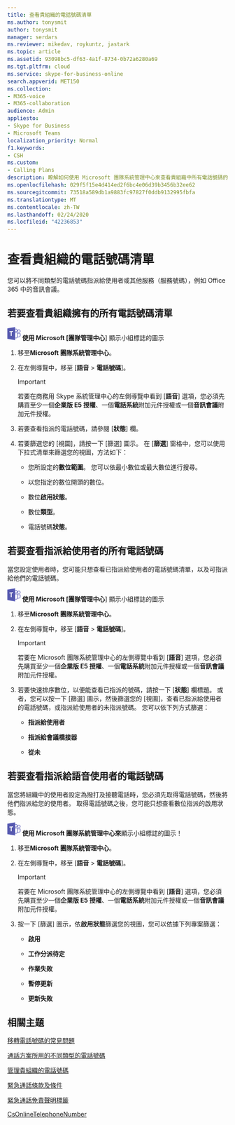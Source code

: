 ```yaml
---
title: 查看貴組織的電話號碼清單
ms.author: tonysmit
author: tonysmit
manager: serdars
ms.reviewer: mikedav, roykuntz, jastark
ms.topic: article
ms.assetid: 93098bc5-df63-4a1f-8734-0b72a6280a69
ms.tgt.pltfrm: cloud
ms.service: skype-for-business-online
search.appverid: MET150
ms.collection:
- M365-voice
- M365-collaboration
audience: Admin
appliesto:
- Skype for Business
- Microsoft Teams
localization_priority: Normal
f1.keywords:
- CSH
ms.custom:
- Calling Plans
description: 瞭解如何使用 Microsoft 團隊系統管理中心來查看貴組織中所有電話號碼的清單，以及指派給使用者或未指派的所有號碼。
ms.openlocfilehash: 029f5f15e4d414ed2f6bc4e06d39b3456b32ee62
ms.sourcegitcommit: 73518a589db1a9883fc97827f0ddb9132995fbfa
ms.translationtype: MT
ms.contentlocale: zh-TW
ms.lasthandoff: 02/24/2020
ms.locfileid: "42236853"
---
```

# <a name="see-a-list-of-phone-numbers-in-your-organization"></a>查看貴組織的電話號碼清單

您可以將不同類型的電話號碼指派給使用者或其他服務（服務號碼），例如 Office 365 中的音訊會議。
  
## <a name="to-see-a-list-of-all-phone-numbers-that-you-have-for-your-organization"></a>若要查看貴組織擁有的所有電話號碼清單

![](media/teams-logo-30x30.png) **使用 Microsoft [團隊管理中心**] 顯示小組標誌的圖示

1. 移至**Microsoft 團隊系統管理中心**。

2. 在左側導覽中，移至 [**語音** > **電話號碼**]。

    > [!IMPORTANT]
    > 若要在商務用 Skype 系統管理中心的左側導覽中看到 [**語音**] 選項，您必須先購買至少一個**企業版 E5 授權**、一個**電話系統**附加元件授權或一個**音訊會議**附加元件授權。

3. 若要查看指派的電話號碼，請參閱 [**狀態**] 欄。

4. 若要篩選您的 [視圖]，請按一下 [篩選] 圖示。 在 [**篩選**] 窗格中，您可以使用下拉式清單來篩選您的視圖，方法如下：

   - 您所設定的**數位範圍**。 您可以依最小數位或最大數位進行搜尋。

   - 以您指定的數位開頭的數位。

   - 數位**啟用狀態**。

   - 數位**類型**。

   - 電話號碼**狀態**。

## <a name="to-see-all-of-the-phone-numbers-that-are-assigned-to-users"></a>若要查看指派給使用者的所有電話號碼

當您設定使用者時，您可能只想查看已指派給使用者的電話號碼清單，以及可指派給他們的電話號碼。
  
![](media/teams-logo-30x30.png) **使用 Microsoft [團隊管理中心**] 顯示小組標誌的圖示

1. 移至**Microsoft 團隊系統管理中心**。

2. 在左側導覽中，移至 [**語音** > **電話號碼**]。

    > [!IMPORTANT]
    > 若要在 Microsoft 團隊系統管理中心的左側導覽中看到 [**語音**] 選項，您必須先購買至少一個**企業版 E5 授權**、一個**電話系統**附加元件授權或一個**音訊會議**附加元件授權。

3. 若要快速排序數位，以便能查看已指派的號碼，請按一下 [**狀態**] 欄標題。 或者，您可以按一下 [篩選] 圖示，然後篩選您的 [視圖]，查看已指派給使用者的電話號碼，或指派給使用者的未指派號碼。 您可以依下列方式篩選：

   - **指派給使用者**

   - **指派給會議橋接器** 

   - **從未**

## <a name="to-see-the-phone-numbers-that-are-assigned-to-voice-users"></a>若要查看指派給語音使用者的電話號碼

當您將組織中的使用者設定為撥打及接聽電話時，您必須先取得電話號碼，然後將他們指派給您的使用者。 取得電話號碼之後，您可能只想查看數位指派的啟用狀態。

![](media/teams-logo-30x30.png) **使用 Microsoft 團隊系統管理中心來**顯示小組標誌的圖示！
  
1. 移至**Microsoft 團隊系統管理中心**。

2. 在左側導覽中，移至 [**語音** > **電話號碼**]。

    > [!IMPORTANT]
    > 若要在 Microsoft 團隊系統管理中心的左側導覽中看到 [**語音**] 選項，您必須先購買至少一個**企業版 E5 授權**、一個**電話系統**附加元件授權或一個**音訊會議**附加元件授權。

3. 按一下 [篩選] 圖示，依**啟用狀態**篩選您的視圖，您可以依據下列專案篩選：

   - **啟用**

   - **工作分派待定**

   - **作業失敗**

   - **暫停更新**

   - **更新失敗**

## <a name="related-topics"></a>相關主題
[移轉電話號碼的常見問題](/microsoftteams/transferring-phone-numbers-common-questions)

[通話方案所用的不同類型的電話號碼](/microsoftteams/different-kinds-of-phone-numbers-used-for-calling-plans)

[管理貴組織的電話號碼](/microsoftteams/manage-phone-numbers-for-your-organization)

[緊急通話條款及條件](/microsoftteams/emergency-calling-terms-and-conditions)

[緊急通話免責聲明標籤](https://github.com/MicrosoftDocs/OfficeDocs-SkypeForBusiness/blob/live/Teams/downloads/emergency-calling/emergency-calling-label-(en-us)-(v.1.0).zip?raw=true)

[CsOnlineTelephoneNumber](https://docs.microsoft.com/powershell/module/skype/get-csonlinetelephonenumber)
  
 
